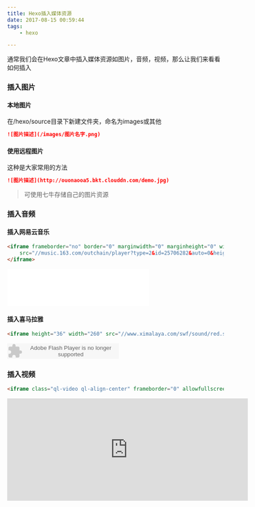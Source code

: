 ```yaml
---
title: Hexo插入媒体资源
date: 2017-08-15 00:59:44
tags:
    - hexo

---
```


通常我们会在Hexo文章中插入媒体资源如图片，音频，视频，那么让我们来看看如何插入

### 插入图片

#### 本地图片
在/hexo/source目录下新建文件夹，命名为images或其他

```markdown
![图片描述](/images/图片名字.png)  
```

#### 使用远程图片
这种是大家常用的方法
```markdown
![图片描述](http://ouonaooa5.bkt.clouddn.com/demo.jpg)  
```

>可使用七牛存储自己的图片资源

### 插入音频

#### 插入网易云音乐

```html
<iframe frameborder="no" border="0" marginwidth="0" marginheight="0" width=330 height=86   
    src="//music.163.com/outchain/player?type=2&id=25706282&auto=0&height=66">  
</iframe> 
```
<iframe frameborder="no" border="0" marginwidth="0" marginheight="0" width=330 height=86   
    src="//music.163.com/outchain/player?type=2&id=25706282&auto=0&height=66">  
</iframe> 


#### 插入喜马拉雅

```html
<iframe height="36" width="260" src="//www.ximalaya.com/swf/sound/red.swf?id=36371956" frameborder=0 allowfullscreen></iframe>
```


<object type="application/x-shockwave-flash" id="ximalaya_player" data="//www.ximalaya.com/swf/sound/red.swf?id=36371956" width="260" height="36"></object>


### 插入视频

```html
<iframe class="ql-video ql-align-center" frameborder="0" allowfullscreen="true" src="https://www.youtube.com/embed/QHH3iSeDBLo?showinfo=0" height="238" width="560"></iframe>
```

<iframe class="ql-video ql-align-center" frameborder="0" allowfullscreen="true" src="https://www.youtube.com/embed/QHH3iSeDBLo?showinfo=0" height="238" width="560"></iframe>





